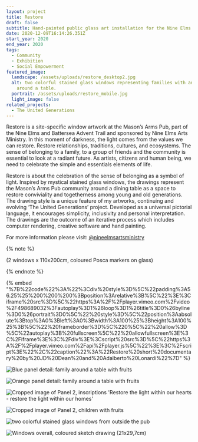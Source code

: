 ```yaml
---
layout: project
title: Restore
draft: false
subtitle: Hand-painted public glass art installation for the Nine Elms Art Ministry
date: 2020-12-09T16:14:26.351Z
start_year: 2020
end_year: 2020
tags:
  - Community
  - Exhibition
  - Social Empowerment
featured_image:
  landscape: /assets/uploads/restore_desktop2.jpg
  alt: two colorful stained glass windows representing families with animals
    around a table.
  portrait: /assets/uploads/restore_mobile.jpg
  light_image: false
related_projects:
  - The United Generations
---
```

Restore is a site-specific window artwork at the Mason’s Arms Pub, part of the Nine Elms and Battersea Advent Trail and sponsored by Nine Elms Arts Ministry. In this moment of darkness, the light comes from the values we can restore. Restore relationships, traditions, cultures, and ecosystems. The sense of belonging to a family, to a group of friends and the community is essential to look at a radiant future. As artists, citizens and human being, we need to celebrate the simple and essentials elements of life. 

Restore is about the celebration of the sense of belonging as a symbol of light. Inspired by mystical stained glass windows, the drawings represent the Mason’s Arms Pub community around a dining table as a space to restore conviviality and togetherness among young and old generations. The drawing style is a unique feature of my artworks, continuing and evolving ‘The United Generations’ project. Developed as a universal pictorial language, it encourages simplicity, inclusivity and personal interpretation. The drawings are the outcome of an iterative process which includes computer rendering, creative software and hand painting.

For more information please visit: [@nineelmsartsministry](https://www.instagram.com/nineelmsartsministry/)

{% note %}





(2 windows x 110x200cm, coloured Posca markers on glass)





{% endnote %}

{% embed "%7B%22code%22%3A%22%3Cdiv%20style%3D%5C%22padding%3A56.25%25%200%200%200%3Bposition%3Arelative%3B%5C%22%3E%3Ciframe%20src%3D%5C%22https%3A%2F%2Fplayer.vimeo.com%2Fvideo%2F498689032%3Fautoplay%3D1%26loop%3D1%26title%3D0%26byline%3D0%26portrait%3D0%5C%22%20style%3D%5C%22position%3Aabsolute%3Btop%3A0%3Bleft%3A0%3Bwidth%3A100%25%3Bheight%3A100%25%3B%5C%22%20frameborder%3D%5C%220%5C%22%20allow%3D%5C%22autoplay%3B%20fullscreen%5C%22%20allowfullscreen%3E%3C%2Fiframe%3E%3C%2Fdiv%3E%3Cscript%20src%3D%5C%22https%3A%2F%2Fplayer.vimeo.com%2Fapi%2Fplayer.js%5C%22%3E%3C%2Fscript%3E%22%2C%22caption%22%3A%22Restore%20short%20documentary%20by%20JD%20Dean%20and%20Adalberto%20Lonardi%22%7D" %}

![Blue panel detail: family around a table with fruits](/assets/uploads/panel1.jpg "Blue panel detail: family around a table with fruits")

![Orange panel detail: family around a table with fruits](/assets/uploads/panel2.jpg "Orange panel detail: family around a table with fruits")

![Cropped image of Panel 2, inscriptions 'Restore the light within our hearts - restore the light within our homes'](/assets/uploads/detail1.jpg "Blue panel detail, inscriptions")

![Cropped image of Panel 2, children with fruits](/assets/uploads/detail2.jpg "Blue panel detail, children with fruits")

![two colorful stained glass windows from outside the pub](/assets/uploads/dscf0201.jpg "Art installation from Battersea Park Road")

![Windows overall, coloured sketch drawing (21x29,7cm)](/assets/uploads/restore_sketch.jpg "Windows overall, coloured sketch (21x29,7cm)")